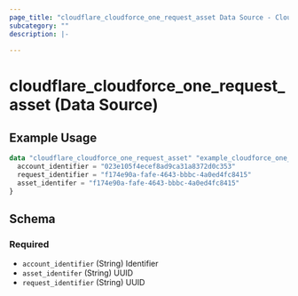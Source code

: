 ```yaml
---
page_title: "cloudflare_cloudforce_one_request_asset Data Source - Cloudflare"
subcategory: ""
description: |-
  
---
```


# cloudflare_cloudforce_one_request_asset (Data Source)



## Example Usage

```terraform
data "cloudflare_cloudforce_one_request_asset" "example_cloudforce_one_request_asset" {
  account_identifier = "023e105f4ecef8ad9ca31a8372d0c353"
  request_identifier = "f174e90a-fafe-4643-bbbc-4a0ed4fc8415"
  asset_identifer = "f174e90a-fafe-4643-bbbc-4a0ed4fc8415"
}
```

<!-- schema generated by tfplugindocs -->
## Schema

### Required

- `account_identifier` (String) Identifier
- `asset_identifer` (String) UUID
- `request_identifier` (String) UUID


